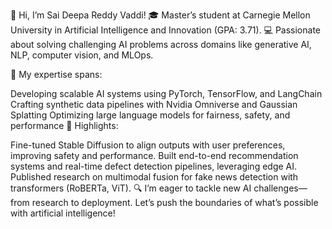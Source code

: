 👋 Hi, I’m Sai Deepa Reddy Vaddi!
🎓 Master’s student at Carnegie Mellon University in Artificial Intelligence and Innovation (GPA: 3.71).
💻 Passionate about solving challenging AI problems across domains like generative AI, NLP, computer vision, and MLOps.

🧠 My expertise spans:

Developing scalable AI systems using PyTorch, TensorFlow, and LangChain
Crafting synthetic data pipelines with Nvidia Omniverse and Gaussian Splatting
Optimizing large language models for fairness, safety, and performance
🌟 Highlights:

Fine-tuned Stable Diffusion to align outputs with user preferences, improving safety and performance.
Built end-to-end recommendation systems and real-time defect detection pipelines, leveraging edge AI.
Published research on multimodal fusion for fake news detection with transformers (RoBERTa, ViT).
🔍 I’m eager to tackle new AI challenges—from research to deployment. Let’s push the boundaries of what’s possible with artificial intelligence!
